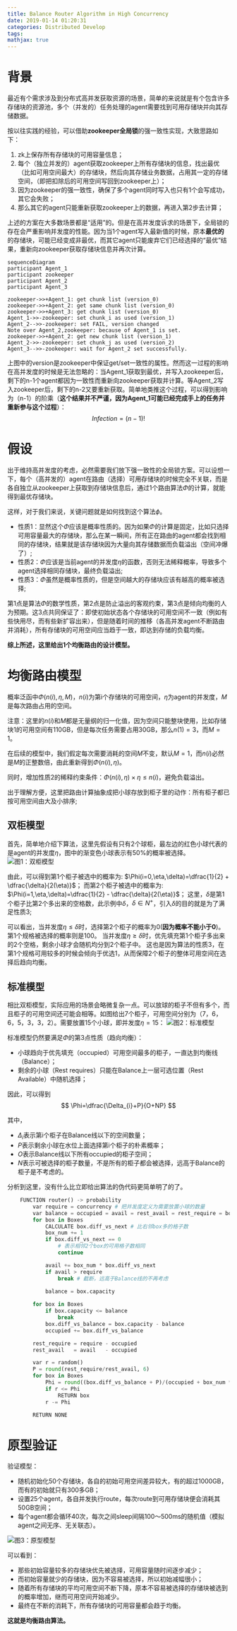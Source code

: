 ```yaml
---
title: Balance Router Algorithm in High Concurrency
date: 2019-01-14 01:20:31
categories: Distributed Develop
tags:
mathjax: true
---
```


# 背景

最近有个需求涉及到分布式高并发获取资源的场景，简单的来说就是有个包含许多存储块的资源池，多个（并发的）任务处理的agent需要找到可用存储块并向其存储数据。

按以往实践的经验，可以借助**zookeeper全局锁**的强一致性实现，大致思路如下：

1. zk上保存所有存储块的可用容量信息；
2. 每个（独立并发的）agent获取zookeeper上所有存储块的信息，找出最优（比如可用空间最大）的存储块，然后向其存储业务数据，占用其一定的存储空间，（即把扣除后的可用空间写回到zookeeper上）；
3. 因为zookeeper的强一致性，确保了多个agent同时写入也只有1个会写成功，其它会失败；
4. 那么其它的agent只能重新获取zookeeper上的数据，再进入第2步去计算；

上述的方案在大多数场景都是“适用”的。但是在高并发度诉求的场景下，全局锁的存在会严重影响并发度的性能。因为当1个agent写入最新值的时候，原本**最优的**的存储块，可能已经变成非最优，而其它agent只能废弃它们已经选择的“最优”结果，重新向zookeeper获取存储块信息并再次计算。

```mermaid
sequenceDiagram
participant Agent_1
participant zookeeper
participant Agent_2
participant Agent_3

zookeeper->>+Agent_1: get chunk list (version_0)
zookeeper->>+Agent_2: get same chunk list (version_0)
zookeeper->>+Agent_3: get chunk list (version_0)
Agent_1->>-zookeeper: set chunk_i as used (version_1)
Agent_2-->>-zookeeper: set FAIL, version changed
Note over Agent_2,zookeeper: because of Agent_1 is set.
zookeeper->>+Agent_2: get new chunk list (version_1)
Agent_2->>-zookeeper: set chunk_j as used (version_2)
Agent_3-->>-zookeeper: wait for Agent_2 set successfully.
```

上图中的version是zookeeper中保证get/set一致性的属性。然而这一过程的影响在高并发度的时候是无法忽略的：当Agent_1获取到最优，并写入zookeeper后，剩下的n-1个agent都因为一致性而重新向zookeeper获取并计算。等Agent_2写入zookeeper后，剩下的n-2又要重新获取。简单地类推这个过程，可以得到影响为（n-1）的阶乘（**这个结果并不严谨，因为Agent_1可能已经完成手上的任务并重新参与这个过程**）：
$$
Infection = (n-1)!
$$

# 假设

出于维持高并发度的考虑，必然需要我们放下强一致性的全局锁方案。可以设想一下，每个（高并发的）agent在路由（选择）可用存储块的时候完全不关联，而是各自独立从zookeeper上获取到存储块信息后，通过1个路由算法$\Phi$的计算，就能得到最优存储块。

这样，对于我们来说，关键问题就是如何找到这个算法$\phi$。

* 性质1：显然这个$\Phi$应该是概率性质的。因为如果$\Phi$的计算是固定，比如只选择可用容量最大的存储块，那么在某一瞬间，所有正在路由的agent都会找到相同的存储块，结果就是该存储块因为大量向其存储数据而负载溢出（空间冲爆了）;
* 性质2：$\Phi$应该是当前agent的并发度$\eta$的函数，否则无法稀释概率，导致多个agent选择相同存储块，最终负载溢出;
* 性质3：$\Phi$虽然是概率性质的，但是空间越大的存储块应该有越高的概率被选择;

第1点是算法$\Phi$的数学性质，第2点是防止溢出的客观约束，第3点是倾向均衡的人为预期。这3点共同保证了：即使初始状态各个存储块的可用空间不一致（例如有些快用尽，而有些新扩容出来），但是随着时间的推移（各高并发agent不断路由并消耗），所有存储块的可用空间应当趋于一致，即达到存储的负载均衡。

**综上所述，这里给出1个均衡路由的设计模型。**

# 均衡路由模型

概率泛函中$\Phi(n(i), \eta, M)$，$n(i)$为第i个存储块的可用空间，$\eta$为agent的并发度，$M$是每次路由占用的空间。

注意：这里的$n(i)$和$M$都是无量纲的归一化值，因为空间只能整块使用，比如存储块1的可用空间有110GB，但是每次任务需要占用30GB，那么$n(1) = 3$，而$M = 1$。

在后续的模型中，我们假定每次需要消耗的空间$M$不变，默认$M = 1$，而$n(i)$必然是$M$的正整数倍，由此重新得到$\Phi(n(i), \eta)$。

同时，增加性质2的稀释约束条件：$\Phi(n(i), \eta) \times \eta \leq n(i)$，避免负载溢出。

出于理解方便，这里把路由计算抽象成把小球存放到柜子里的动作：所有柜子都已按可用空间由大及小排序;

## 双柜模型

首先，简单地介绍下算法，这里先假设有只有2个球柜，最左边的红色小球代表的是agent的并发度$\eta$，图中的渐变色小球表示有50%的概率被选择。
![图1：双柜模型](2boxes.png)

由此，可以得到第1个柜子被选中的概率为: $\Phi(i=0,\eta,\delta)=\dfrac{1}{2} + \dfrac{\delta}{2(\eta)}$；
而第2个柜子被选中的概率为: $\Phi(i=1,\eta,\delta)=\dfrac{1}{2} - \dfrac{\delta}{2(\eta)}$；
这里，$\delta$是第1个柜子比第2个多出来的空格数，此示例中$\delta$，$\delta \in N^+$，引入$\delta$的目的就是为了满足性质3;

可以看出，当并发度$\eta \leq \delta$时，选择第2个柜子的概率为0(**因为概率不能小于0**)。第1个规格被选择的概率则是$100%$。
当并发度$\eta \geq \delta$时，优先填充第1个柜子多出来的2个空格，剩余小球才会随机均分到2个柜子中。
这也是因为算法的性质3，在第1个规格可用较多的时候会倾向于优选1，从而保障2个柜子的整体可用空间在选择后趋向均衡。


## 标准模型
相比双柜模型，实际应用的场景会略微复杂一点。可以放球的柜子不但有多个，而且柜子的可用空间还可能会相等。如图给出7个柜子，可用空间分别为（7，6，6，5，3，3，2）。需要放置15个小球，即并发度$\eta=15$：
![图2：标准模型](standardmodel.png)

标准模型仍然要满足$\Phi$的第3点性质（趋向均衡）：
* 小球趋向于优先填充（occupied）可用空间最多的柜子，一直达到均衡线（Balance）；
* 剩余的小球（Rest requires）只能在Balance上一层可选位置（Rest Available）中随机选择；

因此，可以得到
$$
\Phi=\dfrac{\Delta_{i}+P}{O+NP}
$$

其中，
* $\Delta_{i}$表示第i个柜子在Balance线以下的空间数量；
* $P$表示剩余小球在水位上面选择第i个柜子的朴素概率；
* $O$表示Balance线以下所有occupied的柜子空间；
* $N$表示可被选择的柜子数量，不是所有的柜子都会被选择，远高于Balance的柜子是不考虑的。

分析到这里，没有什么比立即给出算法的伪代码更简单明了的了。
```python
    FUNCTION router() -> probability
        var require = concurrency # 把并发度定义为需要放置小球的数量
        var balance = occupied = avail = rest_avail = rest_require = box_num = 0
        for box in Boxes
            CALCULATE box.diff_vs_next # 比右邻box多的格子数
            box_num += 1
            if box.diff_vs_next == 0
                # 表示相邻2个box的可用格子数相同
                continue

            avail += box_num * box.diff_vs_next
            if avail > require
                break # 截断，远高于Balance线的不再考虑
            
            balance = box.capacity

        for box in Boxes
            if box.capacity <= balance
                break
            box.diff_vs_balance = box.capacity - balance
            occupied += box.diff_vs_balance

        rest_require = require - occupied
        rest_avail   = avail   - occupied

        var r = random()
        P = round(rest_require/rest_avail, 6)
        for box in Boxes
            Phi = round((box.diff_vs_balance + P)/(occupied + box_num * P), 6)
            if r <= Phi
                RETURN box
            r -= Phi

        RETURN NONE
```

# 原型验证

验证模型：
* 随机初始化50个存储块，各自的初始可用空间差异较大，有的超过1000GB，而有的初始就只有300多GB；
* 设置25个agent，各自并发执行route，每次route到可用存储块便会消耗其50GB空间；
* 每个agent都会循环40次，每次之间sleep间隔100～500ms的随机值（模拟agent之间无序、无关联态）。

![图3：原型模型](boxer_router2.png)

可以看到：
* 那些初始容量较多的存储块优先被选择，可用容量随时间逐步减少；
* 而初始容量就少的存储块，因为不容易被选择，所以初始减幅很小；
* 随着所有存储块的平均可用空间不断下降，原本不容易被选择的存储块被选到的概率增加，继而可用空间开始减少。
* 最终在不断的消耗下，所有存储块的可用容量都会趋于均衡。

**这就是均衡路由算法。**


